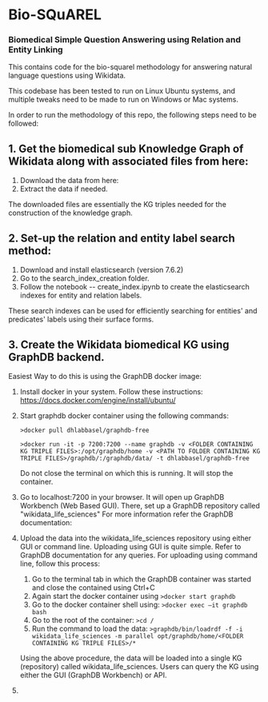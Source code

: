 # Bio-SQuAREL
### Biomedical Simple Question Answering using Relation and Entity Linking

This contains code for the bio-squarel methodology for answering natural language questions using Wikidata. 

This codebase has been tested to run on Linux Ubuntu systems, and multiple tweaks need to be made to run on Windows or Mac systems.

In order to run the methodology of this repo, the following steps need to be followed:

## 1. Get the biomedical sub Knowledge Graph of Wikidata along with associated files from here: 

1. Download the data from here:
2. Extract the data if needed. 

The downloaded files are essentially the KG triples needed for the construction of the knowledge graph.


## 2. Set-up the relation and entity label search method:
1. Download and install elasticsearch (version 7.6.2)
2. Go to the search_index_creation folder.
3. Follow the notebook -- create_index.ipynb to create the elasticsearch indexes for entity and relation labels.

These search indexes can be used for efficiently searching for entities' and predicates' labels using their surface forms. 

## 3. Create the Wikidata biomedical KG using GraphDB backend.

Easiest Way to do this is using the GraphDB docker image: 

1. Install docker in your system. Follow these instructions: https://docs.docker.com/engine/install/ubuntu/
2. Start graphdb docker container using the following commands:
    
    `>docker pull dhlabbasel/graphdb-free`

    `>docker run -it -p 7200:7200 --name graphdb -v <FOLDER CONTAINING KG TRIPLE FILES>:/opt/graphdb/home -v <PATH TO FOLDER CONTAINING KG TRIPLE FILES>/graphdb/:/graphdb/data/ -t dhlabbasel/graphdb-free` 

    Do not close the terminal on which this is running. It will stop the container.

3. Go to localhost:7200 in your browser. It will open up GraphDB Workbench (Web Based GUI). There, set up a GraphDB repository called "wikidata_life_sciences"
    For more information refer the GraphDB documentation: 
4. Upload the data into the wikidata_life_sciences repository using either GUI or command line.
    Uploading using GUI is quite simple. Refer to GraphDB documentation for any queries. 
    For uploading using command line, follow this process:
    1. Go to the terminal tab in which the GraphDB container was started and close the contained using Ctrl+C
    2. Again start the docker container using 
        `>docker start graphdb`
    3. Go to the docker container shell using:
        `>docker exec –it graphdb bash` 
    4. Go to the root of the container:
        `>cd /`
    5. Run the command to load the data:
        `>graphdb/bin/loadrdf -f -i wikidata_life_sciences -m parallel opt/graphdb/home/<FOLDER CONTAINING KG TRIPLE FILES>/*` 
    
    Using the above procedure, the data will be loaded into a single KG (repository) called wikidata_life_sciences.
    Users can query the KG using either the GUI (GraphDB Workbench) or API.

6. 

